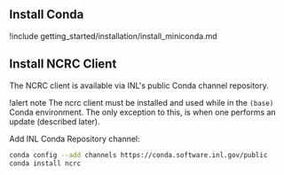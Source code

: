## Install Conda

!include getting_started/installation/install_miniconda.md

## Install NCRC Client

The NCRC client is available via INL's public Conda channel repository.

!alert note
The ncrc client must be installed and used while in the `(base)` Conda environment. The only exception to this, is when one performs an update (described later).

Add INL Conda Repository channel:

```bash
conda config --add channels https://conda.software.inl.gov/public
conda install ncrc
```
